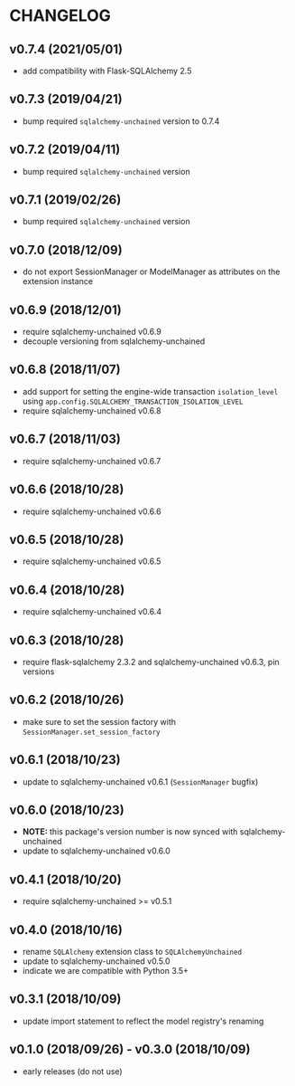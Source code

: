 # CHANGELOG

## v0.7.4 (2021/05/01)

- add compatibility with Flask-SQLAlchemy 2.5

## v0.7.3 (2019/04/21)

- bump required `sqlalchemy-unchained` version to 0.7.4

## v0.7.2 (2019/04/11)

- bump required `sqlalchemy-unchained` version

## v0.7.1 (2019/02/26)

- bump required `sqlalchemy-unchained` version

## v0.7.0 (2018/12/09)

- do not export SessionManager or ModelManager as attributes on the extension instance

## v0.6.9 (2018/12/01)

- require sqlalchemy-unchained v0.6.9
- decouple versioning from sqlalchemy-unchained

## v0.6.8 (2018/11/07)

- add support for setting the engine-wide transaction `isolation_level` using `app.config.SQLALCHEMY_TRANSACTION_ISOLATION_LEVEL`
- require sqlalchemy-unchained v0.6.8

## v0.6.7 (2018/11/03)

- require sqlalchemy-unchained v0.6.7

## v0.6.6 (2018/10/28)

- require sqlalchemy-unchained v0.6.6

## v0.6.5 (2018/10/28)

- require sqlalchemy-unchained v0.6.5

## v0.6.4 (2018/10/28)

- require sqlalchemy-unchained v0.6.4

## v0.6.3 (2018/10/28)

- require flask-sqlalchemy 2.3.2 and sqlalchemy-unchained v0.6.3, pin versions

## v0.6.2 (2018/10/26)

- make sure to set the session factory with `SessionManager.set_session_factory`

## v0.6.1 (2018/10/23)

- update to sqlalchemy-unchained v0.6.1 (`SessionManager` bugfix)

## v0.6.0 (2018/10/23)

- **NOTE:** this package's version number is now synced with sqlalchemy-unchained
- update to sqlalchemy-unchained v0.6.0

## v0.4.1 (2018/10/20)

- require sqlalchemy-unchained >= v0.5.1

## v0.4.0 (2018/10/16)

- rename `SQLAlchemy` extension class to `SQLAlchemyUnchained`
- update to sqlalchemy-unchained v0.5.0
- indicate we are compatible with Python 3.5+

## v0.3.1 (2018/10/09)

- update import statement to reflect the model registry's renaming

## v0.1.0 (2018/09/26) - v0.3.0 (2018/10/09)

- early releases (do not use)
